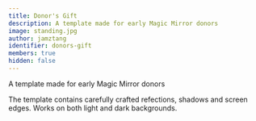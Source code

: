 ```yaml
---
title: Donor's Gift
description: A template made for early Magic Mirror donors
image: standing.jpg
author: jamztang
identifier: donors-gift
members: true
hidden: false
---
```


A template made for early Magic Mirror donors

The template contains carefully crafted refections, shadows and screen edges. Works on both light and dark backgrounds.
